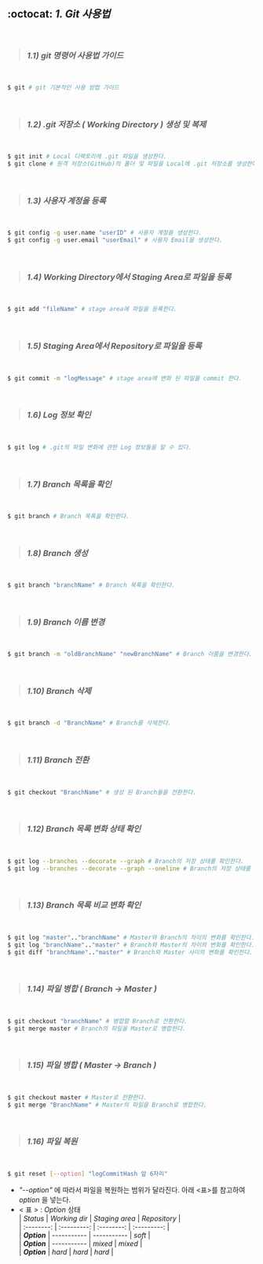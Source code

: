 ## :octocat: _1. Git 사용법_  

</br>

> ### _1.1) git 명령어 사용법 가이드_


</br>

````bash
$ git # git 기본적인 사용 방법 가이드
````   
</br>

> ### _1.2) .git 저장소 ( Working Directory ) 생성 및 복제_   

</br>

````bash
$ git init # Local 디렉토리에 .git 파일을 생성한다.      
$ git clone # 원격 저장소(GitHub)의 폴더 및 파일을 Local에 .git 저장소를 생성한다.
````   
</br>

> ### _1.3) 사용자 계정을 등록_     

</br>
   
````bash
$ git config -g user.name "userID" # 사용자 계정을 생성한다.
$ git config -g user.email "userEmail" # 사용자 Email을 생성한다.
````   
</br>

> ### _1.4) Working Directory에서 Staging Area로 파일을 등록_   

</br>
   
````bash
$ git add "fileName" # stage area에 파일을 등록한다.
````           
</br>

> ### _1.5) Staging Area에서 Repository로 파일을 등록_   

</br>
   
````bash
$ git commit -m "logMessage" # stage area에 변화 된 파일을 commit 한다.
````
</br>

> ### _1.6) Log 정보 확인_

</br>
   
````bash
$ git log # .git의 파일 변화에 관한 Log 정보들을 알 수 있다.
````   
</br>

> ### _1.7) Branch 목록을 확인_

</br>
   
````bash
$ git branch # Branch 목록을 확인한다.
````   
</br>

> ### _1.8) Branch 생성_

</br>
   
````bash
$ git branch "branchName" # Branch 목록을 확인한다.
````   
</br>

> ### _1.9) Branch 이름 변경_

</br>
   
````bash
$ git branch -m "oldBranchName" "newBranchName" # Branch 이름을 변경한다.
````   
</br>

> ### _1.10) Branch 삭제_

</br>
   
````bash
$ git branch -d "BranchName" # Branch를 삭제한다.
````    
</br>

> ### _1.11) Branch 전환_

</br>
   
````bash
$ git checkout "BranchName" # 생성 된 Branch들을 전환한다.
````           
</br>

> ### _1.12) Branch 목록 변화 상태 확인_

</br>
   
````bash
$ git log --branches --decorate --graph # Branch의 저장 상태를 확인한다.
$ git log --branches --decorate --graph --oneline # Branch의 저장 상태를 한 줄로 확인한다.
```` 
</br>

> ### _1.13) Branch 목록 비교 변화 확인_

</br>
   
````bash
$ git log "master".."branchName" # Master와 Branch의 차이의 변화를 확인한다.
$ git log "branchName".."master" # Branch와 Master의 차이의 변화를 확인한다.
$ git diff "branchName".."master" # Branch와 Master 사이의 변화를 확인한다.
```` 
</br>

> ### _1.14) 파일 병합 ( Branch -> Master )_

</br>
   
````bash
$ git checkout "branchName" # 병합할 Branch로 전환한다.
$ git merge master # Branch의 파일을 Master로 병합한다.
````   
</br>

> ### _1.15) 파일 병합 ( Master -> Branch )_

</br>
   
````bash
$ git checkout master # Master로 전환한다.
$ git merge "BranchName" # Master의 파일을 Branch로 병합한다.
````
</br>

> ### _1.16) 파일 복원_

</br>
   
````bash
$ git reset [--option] "logCommitHash 앞 6자리" 
````
* _"--option"_ 에 따라서 파일을 복원하는 범위가 달라진다. 아래 <표>를 참고하여 _option_ 을 넣는다.
* < 표 > : _Option_ 상태    
  |   _Status_   | _Working dir_ | _Staging area_ |  _Repository_  |     
  | :--------: | :---------: | :--------:  |  :---------:  |   
  | **_Option_** | ----------- | ----------- |    _soft_     |   
  | **_Option_** | ----------- |    _mixed_    |    _mixed_    |   
  | **_Option_** |   _hard_     |    _hard_     |    _hard_     |
  
</br>
